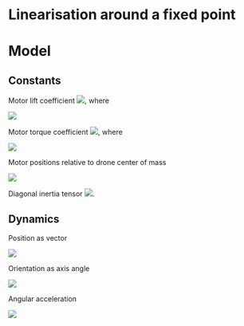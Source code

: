 # Linearisation around a fixed point


# Model

## Constants
Motor lift coefficient ![](https://render.githubusercontent.com/render/math?math=\color{%23666}l), where

![](https://render.githubusercontent.com/render/math?math=\color{%23666}\large%20l*rpm=F_{lift})

Motor torque coefficient ![](https://render.githubusercontent.com/render/math?math=\color{%23666}q), where

![](https://render.githubusercontent.com/render/math?math=\color{%23666}\large%20q*rpm=\tau_{motor})

Motor positions relative to drone center of mass

![](https://render.githubusercontent.com/render/math?math=\color{%23666}\large%20\vec{r}_{m1..m4}=\begin{pmatrix}\vec{r}_{mi,x}%5C%5C\vec{r}_{mi,y}%5C%5C\vec{r}_{mi,z}\end{pmatrix})

Diagonal inertia tensor ![](https://render.githubusercontent.com/render/math?math=\color{%23666}%20I).

## Dynamics

Position as vector

![](https://render.githubusercontent.com/render/math?math=\color{%23666}\large%20\vec{r}=\begin{pmatrix}\vec{r}_x%5C%5C\vec{r}_y%5C%5C\vec{r}_z\end{pmatrix})

Orientation as axis angle

![](https://render.githubusercontent.com/render/math?math=\color{%23666}\large%20\vec{\theta}=\begin{pmatrix}\vec{\theta}_x%5C%5C\vec{\theta}_y%5C%5C\vec{\theta}_z\end{pmatrix})

Angular acceleration

![](https://render.githubusercontent.com/render/math?math=\color{%23666}\large%20\ddot{\vec{\theta}}=)